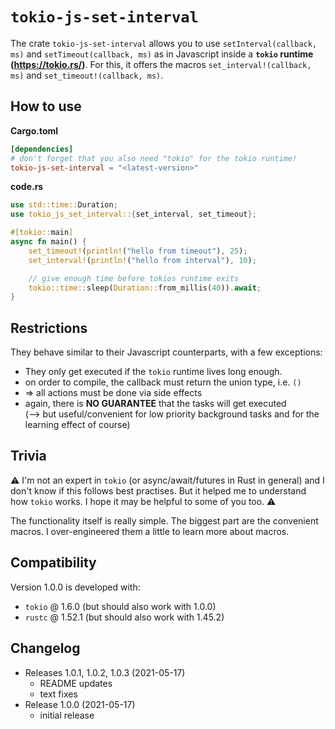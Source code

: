 # `tokio-js-set-interval`

The crate `tokio-js-set-interval` allows you to use `setInterval(callback, ms)` and
`setTimeout(callback, ms)` as in Javascript inside a **`tokio` runtime (https://tokio.rs/)**.
For this, it offers the macros `set_interval!(callback, ms)` and `set_timeout!(callback, ms)`.

## How to use
**Cargo.toml**
```toml
[dependencies]
# don't forget that you also need "tokio" for the tokio runtime!
tokio-js-set-interval = "<latest-version>"
```

**code.rs**
```rust
use std::time::Duration;
use tokio_js_set_interval::{set_interval, set_timeout};

#[tokio::main]
async fn main() {
    set_timeout!(println!("hello from timeout"), 25);
    set_interval!(println!("hello from interval"), 10);

    // give enough time before tokios runtime exits
    tokio::time::sleep(Duration::from_millis(40)).await;
}
```

## Restrictions
They behave similar to their Javascript counterparts, with a few exceptions:

 * They only get executed if the `tokio` runtime lives long enough.
 * on order to compile, the callback must return the union type, i.e. `()`
 * => all actions must be done via side effects
 * again, there is **NO GUARANTEE** that the tasks will get executed \
   (--> but useful/convenient for low priority background tasks and for the learning effect of course)

## Trivia
⚠ I'm not an expert in `tokio` (or async/await/futures in Rust in general) and I don't
  know if this follows best practises. But it helped me to understand how `tokio` works.
  I hope it may be helpful to some of you too. ⚠

The functionality itself is really simple. The biggest part are the convenient macros.
I over-engineered them a little to learn more about macros.

## Compatibility
Version 1.0.0 is developed with:
 * `tokio` @ 1.6.0 (but should also work with 1.0.0)
 * `rustc` @ 1.52.1 (but should also work with 1.45.2)


## Changelog
- Releases 1.0.1, 1.0.2, 1.0.3 (2021-05-17)
  - README updates
  - text fixes
- Release 1.0.0 (2021-05-17)
    - initial release